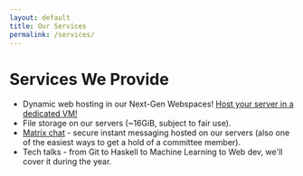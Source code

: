 ```yaml
---
layout: default
title: Our Services
permalink: /services/
---
```



# Services We Provide

- Dynamic web hosting in our Next-Gen Webspaces! [Host your server in a dedicated VM!](https://docs.netsoc.ie)
- File storage on our servers (~16GiB, subject to fair use).
- [Matrix chat](https://matrix.netsoc.ie/) - secure instant messaging hosted on our servers (also one of the easiest ways to get a hold of a committee member).
- Tech talks - from Git to Haskell to Machine Learning to Web dev, we'll cover it during the year.
